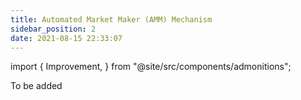 ```yaml
---
title: Automated Market Maker (AMM) Mechanism
sidebar_position: 2
date: 2021-08-15 22:33:07
---
```


import {
  Improvement,
} from "@site/src/components/admonitions";

<Improvement />

To be added